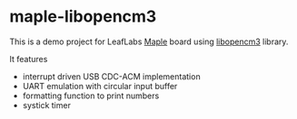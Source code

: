maple-libopencm3
===========

This is a demo project for LeafLabs [Maple](http://www.leaflabs.com/about-maple/) board
using [libopencm3](http://www.libopencm3.org) library.

It features
- interrupt driven USB CDC-ACM implementation
- UART emulation with circular input buffer
- formatting function to print numbers
- systick timer


